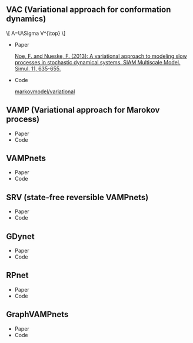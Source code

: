 <script type="text/x-mathjax-config">MathJax.Hub.Config({tex2jax:{inlineMath:[['\$','\$'],['\\(','\\)']],processEscapes:true},CommonHTML: {matchFontHeight:false}});</script>
<script type="text/javascript" async src="https://cdnjs.cloudflare.com/ajax/libs/mathjax/2.7.1/MathJax.js?config=TeX-MML-AM_CHTML"></script>

## VAC (Variational approach for conformation dynamics)

\\[
A=U\Sigma V^{\top}
\\]

- Paper

   [Noe, F. and Nueske, F. (2013): A variational approach to modeling slow processes in stochastic dynamical systems. SIAM Multiscale Model. Simul. 11, 635-655.]()  

- Code 
  
  [markovmodel/variational](https://github.com/markovmodel/variational)

## VAMP (Variational approach for Marokov process)
- Paper []()
- Code []()

## VAMPnets
- Paper []()
- Code []()

## SRV (state-free reversible VAMPnets)
- Paper []()
- Code []()

## GDynet
- Paper
- Code

## RPnet
- Paper
- Code

## GraphVAMPnets
- Paper
- Code

